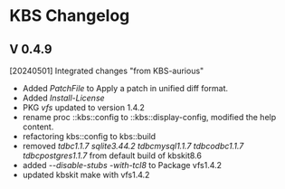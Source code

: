 # KBS Changelog

## V 0.4.9

[20240501] Integrated changes "from KBS-aurious"
  - Added *PatchFile* to Apply a patch in unified diff format.
  - Added *Install-License*
  - PKG *vfs* updated to version 1.4.2
  - rename proc ::kbs::config to ::kbs::display-config, modified the help content.
  - refactoring kbs::config to kbs::build 
  - removed *tdbc1.1.7 sqlite3.44.2 tdbcmysql1.1.7 tdbcodbc1.1.7 tdbcpostgres1.1.7* from default build of kbskit8.6
  - added *--disable-stubs -with-tcl8* to Package vfs1.4.2
  - updated kbskit make with vfs1.4.2